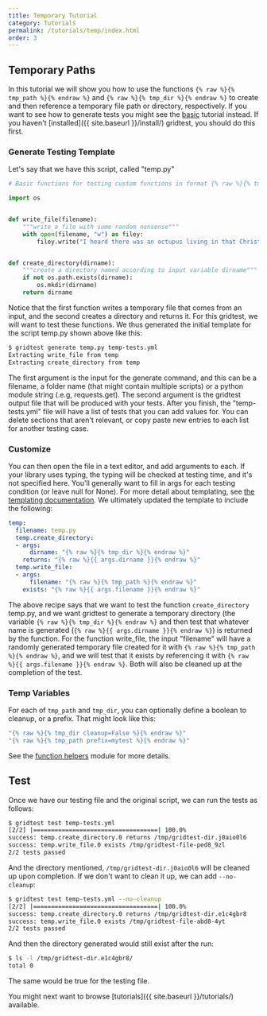 ```yaml
---
title: Temporary Tutorial
category: Tutorials
permalink: /tutorials/temp/index.html
order: 3
---
```


## Temporary Paths

In this tutorial we will show you how to use the functions `{% raw %}{% tmp_path %}{% endraw %}` and `{% raw %}{% tmp_dir %}{% endraw %}` to  create and then reference a temporary file path or directory, respectively.
If you want to see how to generate tests you might see the [basic](basic) tutorial instead.
If you haven't [installed]({{ site.baseurl }}/install/) gridtest, you should do this first.

### Generate Testing Template

Let's say that we have this script, called "temp.py"

```python
# Basic functions for testing custom functions in format {% raw %}{% tmp_path %}{% endraw %}

import os


def write_file(filename):
    """write a file with some random nonsense"""
    with open(filename, "w") as filey:
        filey.write("I heard there was an octupus living in that Christmas tree.")


def create_directory(dirname):
    """create a directory named according to input variable dirname"""
    if not os.path.exists(dirname):
        os.mkdir(dirname)
    return dirname
```

Notice that the first function writes a temporary file that comes from
an input, and the second creates a directory and returns it. For
this gridtest, we will want to test these functions. We thus
generated the initial template for the script temp.py shown above
like this:

```bash
$ gridtest generate temp.py temp-tests.yml
Extracting write_file from temp
Extracting create_directory from temp
```

The first argument is the input for the generate command, and this can be
a filename, a folder name (that might contain multiple scripts) or a python
module string (.e.g, requests.get). The second argument is the gridtest
output file that will be produced with your tests. After you finish,
the "temp-tests.yml" file will have a list of tests that
you can add values for. You can delete sections that aren't relevant, or copy
paste new entries to each list for another testing case.

### Customize

You can then open the file in a text editor, and add arguments to each.
If your library uses typing, the typing will be checked at testing time,
and it's not specified here. You'll generally want to fill in args for
each testing condition (or leave null for None). For more detail about
templating, see [the templating documentation](https://vsoch.github.io/gridtest/getting-started/templating). 
We ultimately updated the template to include the following:

```yaml
temp:
  filename: temp.py
  temp.create_directory:
  - args:
      dirname: "{% raw %}{% tmp_dir %}{% endraw %}"
    returns: "{% raw %}{{ args.dirname }}{% endraw %}"
  temp.write_file:
  - args:
      filename: "{% raw %}{% tmp_path %}{% endraw %}"
    exists: "{% raw %}{{ args.filename }}{% endraw %}"
```

The above recipe says that we want to test the function `create_directory`
temp.py, and we want gridtest to generate a temporary directory
(the variable `{% raw %}{% tmp_dir %}{% endraw %}` and then test that whatever name is generated
(`{% raw %}{{ args.dirname }}{% endraw %}`) is returned by the function. For the function write_file,
the input "filename" will have a randomly generated temporary file created
for it with `{% raw %}{% tmp_path %}{% endraw %}`, and we will test that it exists by referencing it
with `{% raw %}{{ args.filename }}{% endraw %}`. Both will also be cleaned up at the completion of the test.

### Temp Variables

For each of `tmp_path` and `tmp_dir`, you can optionally define a boolean to cleanup,
or a prefix. That might look like this:

```yaml
"{% raw %}{% tmp_dir cleanup=False %}{% endraw %}"
"{% raw %}{% tmp_path prefix=mytest %}{% endraw %}"
```

See the [function helpers](/gridtest/api/source/gridtest.html#module-gridtest.func) module
for more details.

## Test

Once we have our testing file and the original script, we can run the tests as follows:

```bash
$ gridtest test temp-tests.yml 
[2/2] |===================================| 100.0% 
success: temp.create_directory.0 returns /tmp/gridtest-dir.j0aio0l6 
success: temp.write_file.0 exists /tmp/gridtest-file-ped8_9zl
2/2 tests passed
```

And the directory mentioned, `/tmp/gridtest-dir.j0aio0l6` will be cleaned up
upon completion. If we don't want to clean it up, we can add `--no-cleanup`:

```bash
$ gridtest test temp-tests.yml --no-cleanup
[2/2] |===================================| 100.0% 
success: temp.create_directory.0 returns /tmp/gridtest-dir.e1c4gbr8 
success: temp.write_file.0 exists /tmp/gridtest-file-abd8-4yt
2/2 tests passed
``` 

And then the directory generated would still exist after the run:

```bash
$ ls -l /tmp/gridtest-dir.e1c4gbr8/
total 0
```

The same would be true for the testing file.

You might next want to browse [tutorials]({{ site.baseurl }}/tutorials/) available.
